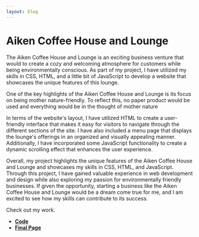 ```yaml
---
layout: blog
---  
```



#  Aiken Coffee House and Lounge

The Aiken Coffee House and Lounge is an exciting business venture that would to create a cozy and welcoming atmosphere for customers while being environmentally conscious. As part of my project, I have utilized my skills in CSS, HTML, and a little bit of JavaScript to develop a website that showcases the unique features of this lounge.

One of the key highlights of the Aiken Coffee House and Lounge is its focus on being mother nature-friendly. To reflect this, no paper product would be used and everything would be in the thought of mother nature

In terms of the website's layout, I have utilized HTML to create a user-friendly interface that makes it easy for visitors to navigate through the different sections of the site. I have also included a menu page that displays the lounge's offerings in an organized and visually appealing manner. Additionally, I have incorporated some JavaScript functionality to create a dynamic scrolling effect that enhances the user experience.

Overall, my project highlights the unique features of the Aiken Coffee House and Lounge and showcases my skills in CSS, HTML, and JavaScript. Through this project, I have gained valuable experience in web development and design while also exploring my passion for environmentally friendly businesses. If given the opportunity, starting a business like the Aiken Coffee House and Lounge would be a dream come true for me, and I am excited to see how my skills can contribute to its success.
 
Check out my work. 

- **[Code](https://github.com/clmedders/odin-recipes./settings/pages)**
- **[Final Page](https://clmedders.github.io/odin-recipes./)**
